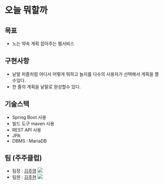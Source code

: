 # 오늘 뭐할까
## 목표
- 노는 약속 계획 잡아주는 웹서비스

## 구현사항
- 낱말 퍼즐처럼 어디서 어떻게 뭐하고 놀지를 다수의 사용자가 선택해서 계획을 짤 수있다.
- 한 줄의 계획을 낱말로 완성할수 있다.

## 기술스택
- Spring Boot 사용
- 빌드 도구 maven 사용
- REST API 사용
- JPA
- DBMS : MariaDB

## 팀 (주주클럽)
  * 팀장 : [김주영](https://github.com/CodingPythonMan) [![](https://img.shields.io/badge/Github-CodingPythonMan-E34F26?style=flat-square&logo=Github)](https://github.com/CodingPythonMan)
  * 팀원 : [김주현](https://github.com/juju123156) [![](https://img.shields.io/badge/Github-juju123156-E34F26?style=flat-square&logo=Github)](https://github.com/juju123156)</br>